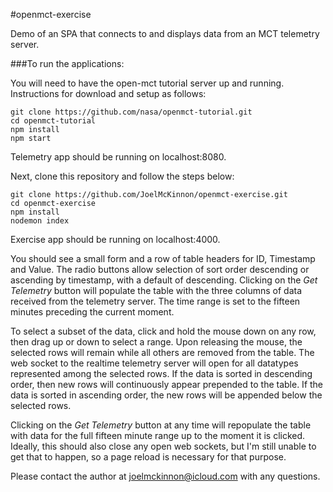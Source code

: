 #openmct-exercise

Demo of an SPA that connects to and displays data from an MCT telemetry server.

###To run the applications:

You will need to have the open-mct tutorial server up and running. Instructions for download and setup as follows:

`git clone ​https://github.com/nasa/openmct-tutorial.git`  
`cd openmct-tutorial`  
`npm install`  
`npm start`

Telemetry app should be running on localhost:8080.

Next, clone this repository and follow the steps below:

`git clone https://github.com/JoelMcKinnon/openmct-exercise.git`  
`cd openmct-exercise`  
`npm install`  
`nodemon index`

Exercise app should be running on localhost:4000.

You should see a small form and a row of table headers for ID, Timestamp and Value. The radio buttons allow selection of sort order descending or ascending by timestamp, with a default of descending. Clicking on the _Get Telemetry_ button will populate the table with the three columns of data received from the telemetry server. The time range is set to the fifteen minutes preceding the current moment.

To select a subset of the data, click and hold the mouse down on any row, then drag up or down to select a range. Upon releasing the mouse, the selected rows will remain while all others are removed from the table. The web socket to the realtime telemetry server will open for all datatypes represented among the selected rows. If the data is sorted in descending order, then new rows will continuously appear prepended to the table. If the data is sorted in ascending order, the new rows will be appended below the selected rows.

Clicking on the _Get Telemetry_ button at any time will repopulate the table with data for the full fifteen minute range up to the moment it is clicked. Ideally, this should also close any open web sockets, but I'm still unable to get that to happen, so a page reload is necessary for that purpose.

Please contact the author at joelmckinnon@icloud.com with any questions.
